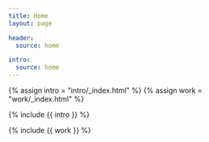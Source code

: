 ```yaml
---
title: Home
layout: page

header:
  source: home

intro:
  source: home
---
```


{% assign intro = "intro/_index.html" %}
{% assign work = "work/_index.html" %}

{% include {{ intro }} %}

{% include {{ work }} %}